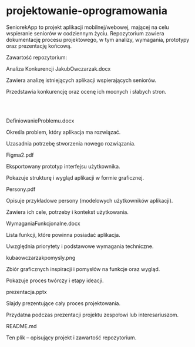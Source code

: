 # projektowanie-oprogramowania
 SeniorekApp to projekt aplikacji mobilnej/webowej, mającej na celu wspieranie seniorów w codziennym życiu. Repozytorium zawiera dokumentację procesu projektowego, w tym analizy, wymagania, prototypy oraz prezentację końcową.

Zawartość repozytorium:

Analiza Konkurencji JakubOwczarzak.docx

Zawiera analizę istniejących aplikacji wspierających seniorów.

Przedstawia konkurencję oraz ocenę ich mocnych i słabych stron.

 <br><br>

DefiniowanieProblemu.docx

Określa problem, który aplikacja ma rozwiązać.

Uzasadnia potrzebę stworzenia nowego rozwiązania.



Figma2.pdf

Eksportowany prototyp interfejsu użytkownika.

Pokazuje strukturę i wygląd aplikacji w formie graficznej.



Persony.pdf

Opisuje przykładowe persony (modelowych użytkowników aplikacji).

Zawiera ich cele, potrzeby i kontekst użytkowania.



WymaganiaFunkcjonalne.docx

Lista funkcji, które powinna posiadać aplikacja.

Uwzględnia priorytety i podstawowe wymagania techniczne.



kubaowczarzakpomysly.png

Zbiór graficznych inspiracji i pomysłów na funkcje oraz wygląd.

Pokazuje proces twórczy i etapy ideacji.



prezentacja.pptx

Slajdy prezentujące cały proces projektowania.

Przydatna podczas prezentacji projektu zespołowi lub interesariuszom.



README.md

Ten plik – opisujący projekt i zawartość repozytorium.
